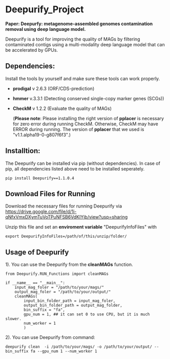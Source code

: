 # Deepurify_Project
  **Paper: Deepurfy: metagenome-assembled genomes contamination removal using deep language model.**
  
  Deepurify is a tool for improving the quality of MAGs by filtering contaminated contigs using a multi-modality deep language model that can be accelerated by GPUs.
  

## Dependencies:
Install the tools by yourself and make sure these tools can work properly.
- **prodigal** v 2.6.3 (ORF/CDS-prediction)
- **hmmer** v.3.3.1 (Detecting conserved single-copy marker genes (SCGs))
- **CheckM** v 1.2.2 (Evaluate the quality of MAGs)

  (**Please note**: Please installing the right version of **pplacer** is necessary for zero error during running CheckM. 
  Otherwise, CheckM may have ERROR during running. 
  The version of **pplacer** that we used is "v1.1.alpha19-0-g807f6f3".)

## Installtion:
The Deepurify can be installed via pip (without dependencies). 
In case of pip, all dependencies listed above need to be installed seperately.

```
pip install Deepurify==1.1.0.4
```

## Download Files for Running

Download the necessary files for running Deepurify via https://drive.google.com/file/d/1i-qNfxVmxDXymTuVoTPuNFSB6VdKIYjb/view?usp=sharing

Unzip this file and set an **enviroment variable** "DeepurifyInfoFiles" with
```
export DeepurifyInfoFiles=/path/of/this/unzip/folder/
```

## Usage of Deepurify
1). You can use the Deepurify from the **cleanMAGs** function.
```
from Deepurify.RUN_Functions import cleanMAGs

if __name__ == "__main__":
    input_mag_foler = "/path/to/your/mags/"
    output_mag_foler = "/path/to/your/output/"
    cleanMAGs(
        input_bin_folder_path = input_mag_foler,
        output_bin_folder_path = output_mag_folder,
        bin_suffix = "fa",
        gpu_num = 1, ## it can set 0 to use CPU, but it is much slower.
        num_worker = 1 
        )
```


2). You can use Deepurify from command:
```
deepurify clean  -i /path/to/your/mags/ -o /path/to/your/output/ --bin_suffix fa --gpu_num 1 --num_worker 1
```

